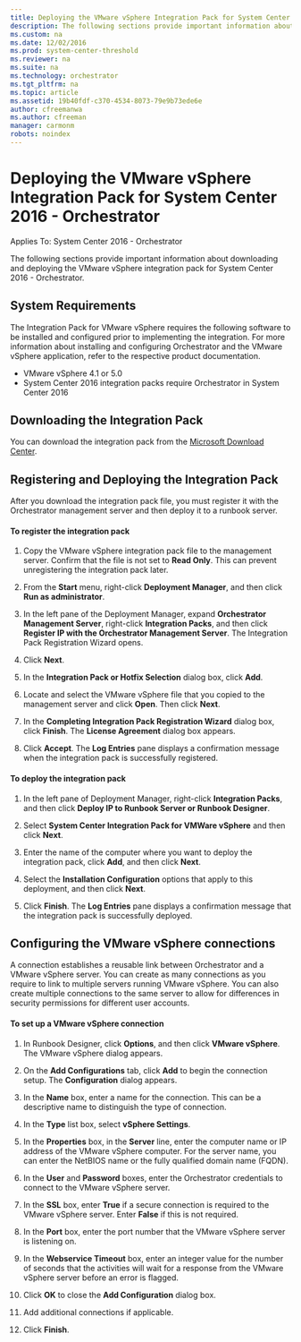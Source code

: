 ```yaml
---
title: Deploying the VMware vSphere Integration Pack for System Center 2016 - Orchestrator
description: The following sections provide important information about downloading and deploying the VMware vSphere integration pack for System Center 2016 - Orchestrator.
ms.custom: na
ms.date: 12/02/2016
ms.prod: system-center-threshold
ms.reviewer: na
ms.suite: na
ms.technology: orchestrator
ms.tgt_pltfrm: na
ms.topic: article
ms.assetid: 19b40fdf-c370-4534-8073-79e9b73ede6e
author: cfreemanwa
ms.author: cfreeman
manager: carmonm
robots: noindex
---
```

# Deploying the VMware vSphere Integration Pack for System Center 2016 - Orchestrator

Applies To: System Center 2016 - Orchestrator

The following sections provide important information about downloading and deploying the VMware vSphere integration pack for System Center 2016 - Orchestrator.

## System Requirements

The Integration Pack for VMware vSphere requires the following software to be installed and configured prior to implementing the integration. For more information about installing and configuring Orchestrator and the VMware vSphere application, refer to the respective product documentation.

-   VMware vSphere 4.1 or 5.0
-   System Center 2016 integration packs require Orchestrator in System Center 2016

## Downloading the Integration Pack

You can download the integration pack from the [Microsoft Download Center](http://go.microsoft.com/fwlink/?LinkId=223169).

## Registering and Deploying the Integration Pack

After you download the integration pack file, you must register it with the Orchestrator management server and then deploy it to a runbook server.

#### To register the integration pack

1.  Copy the VMware vSphere integration pack file to the management server. Confirm that the file is not set to **Read Only**. This can prevent unregistering the integration pack later.

2.  From the **Start** menu, right-click **Deployment Manager**, and then click **Run as administrator**.

3.  In the left pane of the Deployment Manager, expand **Orchestrator Management Server**, right-click **Integration Packs**, and then click **Register IP with the Orchestrator Management Server**. The Integration Pack Registration Wizard opens.

4.  Click **Next**.

5.  In the **Integration Pack or Hotfix Selection** dialog box, click **Add**.

6.  Locate and select the VMware vSphere file that you copied to the management server and click **Open**. Then click **Next**.

7.  In the **Completing Integration Pack Registration Wizard** dialog box, click **Finish**. The **License Agreement** dialog box appears.

8.  Click **Accept**. The **Log Entries** pane displays a confirmation message when the integration pack is successfully registered.

#### To deploy the integration pack

1.  In the left pane of Deployment Manager, right-click **Integration Packs**, and then click **Deploy IP to Runbook Server or Runbook Designer**.

2.  Select **System Center Integration Pack for VMWare vSphere** and then click **Next**.

3.  Enter the name of the computer where you want to deploy the integration pack, click **Add**, and then click **Next**.

4.  Select the **Installation Configuration** options that apply to this deployment, and then click **Next**.

5.  Click **Finish**. The **Log Entries** pane displays a confirmation message that the integration pack is successfully deployed.

## Configuring the VMware vSphere connections

A connection establishes a reusable link between Orchestrator and a VMware vSphere server. You can create as many connections as you require to link to multiple servers running VMware vSphere. You can also create multiple connections to the same server to allow for differences in security permissions for different user accounts.

#### To set up a VMware vSphere connection

1.  In Runbook Designer, click **Options**, and then click **VMware vSphere**. The VMware vSphere dialog appears.

2.  On the **Add Configurations** tab, click **Add** to begin the connection setup. The **Configuration** dialog appears.

3.  In the **Name** box, enter a name for the connection. This can be a descriptive name to distinguish the type of connection.

4.  In the **Type** list box, select **vSphere Settings**.

5.  In the **Properties** box, in the **Server** line, enter the computer name or IP address of the VMware vSphere computer. For the server name, you can enter the NetBIOS name or the fully qualified domain name (FQDN).

6.  In the **User** and **Password** boxes, enter the Orchestrator credentials to connect to the VMware vSphere server.

7.  In the **SSL** box, enter **True** if a secure connection is required to the VMware vSphere server. Enter **False** if this is not required.

8.  In the **Port** box, enter the port number that the VMware vSphere server is listening on.

9.  In the **Webservice Timeout** box, enter an integer value for the number of seconds that the activities will wait for a response from the VMware vSphere server before an error is flagged.

10. Click **OK** to close the **Add Configuration** dialog box.

11. Add additional connections if applicable.

12. Click **Finish**.
